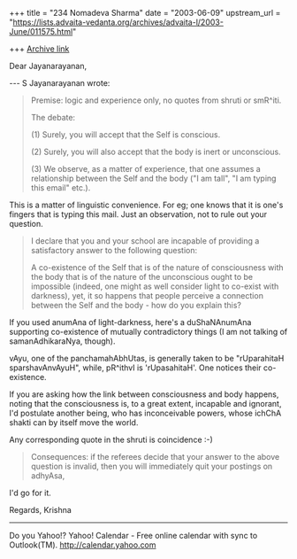 +++
title = "234 Nomadeva Sharma"
date = "2003-06-09"
upstream_url = "https://lists.advaita-vedanta.org/archives/advaita-l/2003-June/011575.html"

+++
[Archive link](https://lists.advaita-vedanta.org/archives/advaita-l/2003-June/011575.html)

Dear Jayanarayanan,

--- S Jayanarayanan <sjayana at yahoo.com> wrote:

> Premise: logic and experience only, no quotes from
> shruti or smR^iti.
> 
> The debate:
> 
> (1) Surely, you will accept that the Self is
> conscious.
> 
> (2) Surely, you will also accept that the body is
> inert or unconscious. 
> 
> (3) We observe, as a matter of experience, that one
> assumes a relationship between the Self and the body
> ("I am tall", "I am typing this email" etc.). 

This is a matter of linguistic convenience. For eg;
one knows that it is one's fingers that is typing this
mail. Just an observation, not to rule out your
question.

> I declare that you and your school are incapable of
> providing a satisfactory answer to the following
> question:
> 
> A co-existence of the Self that is of the nature of
> consciousness with the body that is of the nature of
> the unconscious ought to be impossible (indeed, one
> might as well consider light to co-exist with
> darkness), yet, it so happens that people perceive a
> connection between the Self and the body - how do
> you explain this?

If you used anumAna of light-darkness, here's a
duShaNAnumAna supporting co-existence of mutually
contradictory things (I am not talking of
samanAdhikaraNya, though).

vAyu, one of the panchamahAbhUtas, is generally taken
to be "rUparahitaH sparshavAnvAyuH", while, pR^ithvI
is 'rUpasahitaH'. One notices their co-existence.

If you are asking how the link between consciousness
and body happens, noting that the consciousness is, to
a great extent, incapable and ignorant, I'd postulate
another being, who has inconceivable powers, whose
ichChA shakti can by itself move the world.

Any corresponding quote in the shruti is coincidence
:-)

> Consequences: if the referees decide that your
> answer to the above question is invalid, then you 
> will immediately quit your postings on adhyAsa, 

I'd go for it.

Regards,
Krishna



__________________________________
Do you Yahoo!?
Yahoo! Calendar - Free online calendar with sync to Outlook(TM).
http://calendar.yahoo.com

